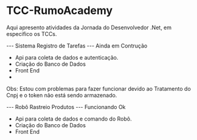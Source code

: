 # TCC-RumoAcademy
Aqui apresento atividades da Jornada do Desenvolvedor .Net, em especifico os TCCs.

--- Sistema Registro de Tarefas --- Ainda em Contrução
* Api para coleta de dados e autenticação.
* Criação do Banco de Dados
* Front End
* 
Obs: Estou com problemas para fazer funcionar devido ao Tratamento do Cnpj e o token não está sendo armazenado.

--- Robô Rastreio Produtos --- Funcionando Ok
* Api para coleta de dados e comando do Robô.
* Criação do Banco de Dados
* Front End


